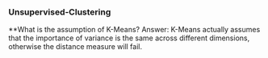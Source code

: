 ### Unsupervised-Clustering

**What is the assumption of K-Means?
Answer: K-Means actually assumes that the importance of variance is the same across different dimensions, otherwise the distance measure will fail.
